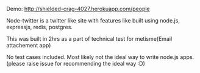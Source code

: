Demo: http://shielded-crag-4027.herokuapp.com/people

Node-twitter is a twitter like site with features like built using node.js, expressjs, redis, postgres.

This was built in 2hrs as a part of technical test for metisme(Email attachement app)

No test cases included. 
Most likely not the ideal way to write node.js apps. (please raise issue for recommending the ideal way :D)
